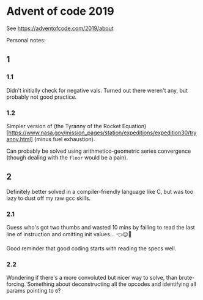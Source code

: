 # Advent of code 2019

See https://adventofcode.com/2019/about

Personal notes:

## 1

### 1.1

Didn't initially check for negative vals. Turned out there weren't any, but probably not good practice.

### 1.2

Simpler version of (the Tyranny of the Rocket Equation)[https://www.nasa.gov/mission_pages/station/expeditions/expedition30/tryanny.html] (minus fuel exhaustion).

Can probably be solved using arithmetico-geometric series convergence (though dealing with the `floor` would be a pain).

## 2

Definitely better solved in a compiler-friendly language like C, but was too lazy to dust off my raw gcc skills.

### 2.1

Guess who's got two thumbs and wasted 10 mins by failing to read the last line of instruction and omitting init values… 👈😑🤟

Good reminder that good coding starts with reading the specs well.

### 2.2

Wondering if there's a more convoluted but nicer way to solve, than brute-forcing. Something about deconstructing all the opcodes and identifying all params pointing to `0`?
